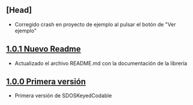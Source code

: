 ## [Head]

- Corregido crash en proyecto de ejemplo al pulsar el botón de "Ver ejemplo"

## [1.0.1 Nuevo Readme](http://svrgitpub.sdos.es/ios/SDOSKeyedCodable/tree/v1.0.1)

- Actualizado el archivo README.md con la documentación de la librería

## [1.0.0 Primera versión](http://svrgitpub.sdos.es/ios/SDOSKeyedCodable/tree/v1.0.0)

- Primera versión de SDOSKeyedCodable